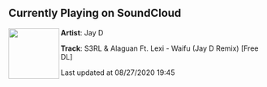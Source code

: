 ## Currently Playing on SoundCloud

[<img align="left" width="100" src="https://i1.sndcdn.com/artworks-n3vt3ULC7pOS4OLL-qJDwmQ-t50x50.jpg">](https://soundcloud.com/jayd_hardcore/s3rl-alaguan-ft-lexi-waifu-jay-d-remix)

**Artist**: Jay D 

**Track**: S3RL & Alaguan Ft. Lexi - Waifu (Jay D Remix) [Free DL]

Last updated at 08/27/2020 19:45
